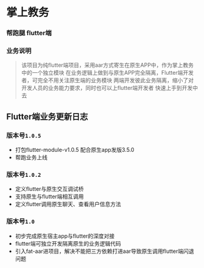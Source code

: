 # 掌上教务
   
### 帮跑腿 flutter端

### 业务说明
  
  >该项目为纯flutter端项目，采用aar方式寄生在原生APP中，作为掌上教务中的一个独立模块
  在业务逻辑上做到与原生APP完全隔离，Flutter端开发者，可完全不用关注原生端的业务模块
  两端开发彼此业务隔离，缩小了对开发人员的业务能力要求，同时也可以上flutter端开发者
  快速上手到开发中去
  
  
## Flutter端业务更新日志


### 版本号`1.0.5`
- 打包flutter-module-v1.0.5 配合原生app发版3.5.0
- 帮跑业务上线

### 版本号`1.0.2`
- 定义flutter与原生交互调试桥
- 支持原生与flutter端相互调用
- 定义flutter调用原生聊天、查看用户信息方法
 
### 版本号`1.0`
- 初步完成原生宿主app与flutter的深度对接
- flutter端可独立开发隔离原生的业务逻辑代码
- 引入fat-aar进项目，解决不能把三方依赖打进aar导致原生调用flutter端闪退问题
 
